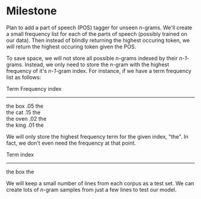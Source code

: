 # Milestone

Plan to add a part of speech (POS) tagger for unseen n-grams. We'll create a small frequency list 
for each of the parts of speech (possibly trained on our data). Then instead of blindly returning 
the highest occuring token, we will return the highest occuring token given the POS.

To save space, we will not store all possible *n*-grams indexed by their *n-1*-grams. Instead, we 
only need to store the *n*-gram with the highest frequency of it's *n-1*-gram index. For instance, 
if we have a term frequency list as follows:

Term    Frequency    index  
------- ---------- --------  
the box  .05        the  
the cat  .15        the  
the oven  .02       the  
the king  .01       the  

We will only store the highest frequency term for the given index, "the". In fact, we don't even
need the frequency at that point.

Term     index
-------  --------  
the box  the  

We will keep a small number of lines from each corpus as a test set. We can create lots of *n*-gram
samples from just a few lines to test our model. 
